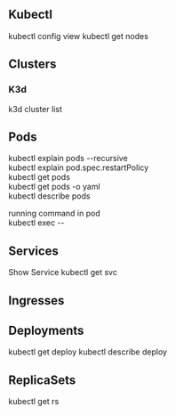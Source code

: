 ## Kubectl
kubectl config view
kubectl get nodes



## Clusters

### K3d
k3d cluster list

## Pods
kubectl explain pods --recursive \
kubectl explain pod.spec.restartPolicy \
kubectl get pods \
kubectl get pods -o yaml \
kubectl describe pods <pod> 

running command in pod \
kubectl exec <pod> -- <linux command>


## Services
Show Service 
kubectl get svc 

## Ingresses

## Deployments
kubectl get deploy <deployment-name>
kubectl describe deploy <deployment-name>


## ReplicaSets
kubectl get rs
